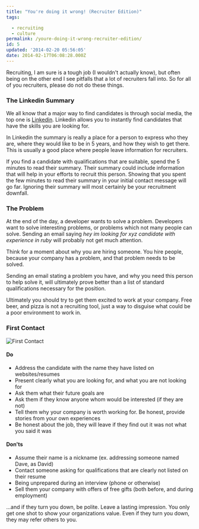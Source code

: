 ```yaml
---
title: "You're doing it wrong! (Recruiter Edition)"
tags:

  - recruiting
  - culture
permalink: /youre-doing-it-wrong-recruiter-edition/
id: 5
updated: '2014-02-20 05:56:05'
date: 2014-02-17T06:08:28.000Z
---
```


Recruiting, I am sure is a tough job (I wouldn't actually know), but often being on the other end I see pitfalls that a lot of recruiters fall into. So for all of you recruiters, please do not do these things.
<!-- more -->
### The Linkedin Summary

We all know that a major way to find candidates is through social media, the top one is [Linkedin](http://linkedin.com). Linkedin allows you to instantly find candidates that have the skills you are looking for.

In Linkedin the summary is really a place for a person to express who they are, where they would like to be in 5 years, and how they wish to get there. This is usually a good place where people leave information for recruiters.

If you find a candidate with qualifications that are suitable, spend the 5 minutes to read their summary. Their summary could include information that will help in your efforts to recruit this person. Showing that you spent the few minutes to read their summary in your initial contact message will go far. Ignoring their summary will most certainly be your recruitment downfall.


### The Problem

At the end of the day, a developer wants to solve a problem. Developers want to solve interesting problems, or problems which not many people can solve. Sending an email saying *hey im looking for xyz candidate with experience in ruby* will probably not get much attention.

Think for a moment about why you are hiring someone. You hire people, because your company has a problem, and that problem needs to be solved.

Sending an email stating a problem you have, and why you need this person to help solve it, will ultimately prove better than a list of standard qualifications necessary for the position.

Ultimately you should try to get them excited to work at your company. Free beer, and pizza is not a recruiting tool, just a way to disguise what could be a poor environment to work in.

### First Contact

![First Contact](/content/images/2014/Feb/968full_star_trek__first_contact_screenshot.jpg)

#### Do
* Address the candidate with the name they have listed on websites/resumes
* Present clearly what you are looking for, and what you are not looking for
* Ask them what their future goals are
* Ask them if they know anyone whom would be interested (if they are not)
* Tell them why your company is worth working for. Be honest, provide stories from your own experiences
* Be honest about the job, they will leave if they find out it was not what you said it was


#### Don'ts
* Assume their name is a nickname (ex. addressing someone named Dave, as David)
* Contact someone asking for qualifications that are clearly not listed on their resume
* Being unprepared during an interview (phone or otherwise)
* Sell them your company with offers of free gifts (both before, and during employment)

...and if they turn you down, be polite. Leave a lasting impression. You only get one shot to show your organizations value. Even if they turn you down, they may refer others to you.
